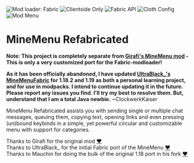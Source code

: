 ![Mod loader: Fabric](https://img.shields.io/badge/Modloader-Fabric-1976d2?style=flat-square)
![Clientside Only](https://img.shields.io/badge/environment-client-1976d2?style=flat-square)
![Fabric API](https://img.shields.io/badge/Fabric%20API-Required-blue?style=flat-square)
![Cloth Config](https://img.shields.io/badge/Cloth%20Config-Required-blue?&style=flat-square)
![Mod Menu](https://img.shields.io/badge/Mod%20Menu-Recommended-blue?&style=flat-square)

# MineMenu Refabricated

**Note: This project is completely separate from [Girafi's MineMenu mod](https://www.curseforge.com/minecraft/mc-mods/minemenu) - This is only a very customized port for the Fabric-modloader!**  

**As it has been officially abandoned, I have updated [UltraBlack_'s MineMenuFabric](https://www.curseforge.com/minecraft/mc-mods/minemenufabric) for 1.18.2 and 1.19 as both a personal learning project, and for use in modpacks. I intend to continue updating it in the future. Please report any issues you find. I'll try my best to resolve them. But, understand that I am a total Java newbie.** ~ClockwerkKaiser

MineMenu Refabricated assists you with sending single or multiple chat messages, queuing them, copying text, opening links and even pressing (un)bound keybinds in a simple, yet powerful circular and customizable menu with support for categories.

Thanks to Girafi for the original mod [❤️](https://www.curseforge.com/minecraft/mc-mods/minemenu)  
Thanks to UltraBlack_ for the initial Fabric port of the MineMenu [❤️](https://www.curseforge.com/members/ultrablack_/projects)  
Thanks to Mauchin for doing the bulk of the original 1.18 port in his fork [❤️](https://github.com/Mauchin)
